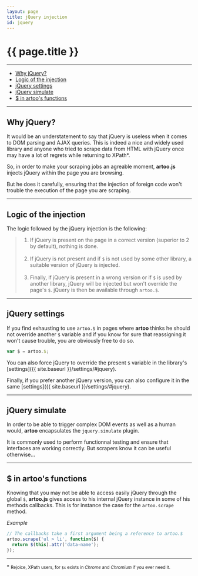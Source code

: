 ```yaml
---
layout: page
title: jQuery injection
id: jquery
---
```


# {{ page.title }}

---

* [Why jQuery?](#why)
* [Logic of the injection](#logic)
* [jQuery settings](#settings)
* [jQuery simulate](#simulate)
* [$ in artoo's functions](#dollar)

---

<h2 id="why">Why jQuery?</h2>

It would be an understatement to say that jQuery is useless when it comes to DOM parsing and AJAX queries. This is indeed a nice and widely used library and anyone who tried to scrape data from HTML with jQuery once may have a lot of regrets while returning to XPath&#42;.

So, in order to make your scraping jobs an agreable moment, **artoo.js** injects jQuery within the page you are browsing.

But he does it carefully, ensuring that the injection of foreign code won't trouble the execution of the page you are scraping.

---

<h2 id="logic">Logic of the injection</h2>

The logic followed by the jQuery injection is the following:

> 1. If jQuery is present on the page in a correct version (superior to 2 by default), nothing is done.
<br><br>
> 2. If jQuery is not present and if `$` is not used by some other library, a suitable version of jQuery is injected.
<br><br>
> 3. Finally, if jQuery is present in a wrong version or if `$` is used by another library, jQuery will be injected but won't override the page's `$`. jQuery is then be available through `artoo.$`.

---

<h2 id="settings">jQuery settings</h2>

If you find exhausting to use `artoo.$` in pages where **artoo** thinks he should not override another `$` variable and if you know for sure that reassigning it won't cause trouble, you are obviously free to do so.

```js
var $ = artoo.$;
```

You can also force jQuery to override the present `$` variable in the library's [settings]({{ site.baseurl }}/settings/#jquery).

Finally, if you prefer another jQuery version, you can also configure it in the same [settings]({{ site.baseurl }}/settings/#jquery).

---

<h2 id="simulate">jQuery simulate</h2>

In order to be able to trigger complex DOM events as well as a human would, **artoo** encapsulates the `jquery.simulate` plugin.

It is commonly used to perform functionnal testing and ensure that interfaces are working correctly. But scrapers know it can be useful otherwise...

---

<h2 id="dollar">$ in artoo's functions</h2>

Knowing that you may not be able to access easily jQuery through the global `$`, **artoo.js** gives access to his internal jQuery instance in some of his methods callbacks. This is for instance the case for the `artoo.scrape` method.

*Example*

```js
// The callbacks take a first argument being a reference to artoo.$
artoo.scrape('ul > li', function($) {
  return $(this).attr('data-name');
});
```

---

&#42; <small>Rejoice, XPath users, for `$x` exists in *Chrome* and *Chromium* if you ever need it.</small>
